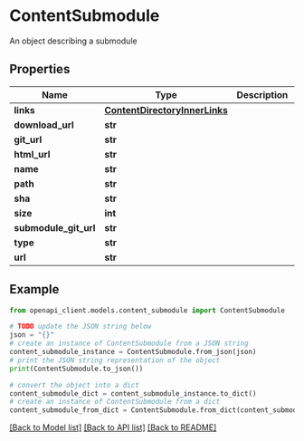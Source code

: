 # ContentSubmodule

An object describing a submodule

## Properties

Name | Type | Description | Notes
------------ | ------------- | ------------- | -------------
**links** | [**ContentDirectoryInnerLinks**](ContentDirectoryInnerLinks.md) |  | 
**download_url** | **str** |  | 
**git_url** | **str** |  | 
**html_url** | **str** |  | 
**name** | **str** |  | 
**path** | **str** |  | 
**sha** | **str** |  | 
**size** | **int** |  | 
**submodule_git_url** | **str** |  | 
**type** | **str** |  | 
**url** | **str** |  | 

## Example

```python
from openapi_client.models.content_submodule import ContentSubmodule

# TODO update the JSON string below
json = "{}"
# create an instance of ContentSubmodule from a JSON string
content_submodule_instance = ContentSubmodule.from_json(json)
# print the JSON string representation of the object
print(ContentSubmodule.to_json())

# convert the object into a dict
content_submodule_dict = content_submodule_instance.to_dict()
# create an instance of ContentSubmodule from a dict
content_submodule_from_dict = ContentSubmodule.from_dict(content_submodule_dict)
```
[[Back to Model list]](../README.md#documentation-for-models) [[Back to API list]](../README.md#documentation-for-api-endpoints) [[Back to README]](../README.md)


